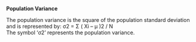  **Population Variance**
 
The population variance is the square of the population standard deviation and is represented by:
σ2 = Σ ( Xi – μ )2 / N <br>
The symbol ‘σ2’ represents the population variance.<br>

